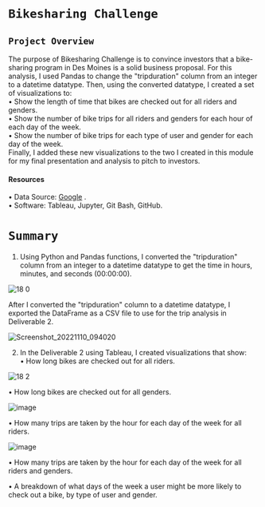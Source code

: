 # `Bikesharing Challenge`


 ## `Project Overview ` <br/>
The purpose of Bikesharing Challenge is  to convince investors that a bike-sharing program in Des Moines is a solid business proposal.
For this analysis, I used Pandas to change the "tripduration" column from an integer to a datetime datatype. Then, using the converted datatype, I created a set of visualizations to: <br/>
•	Show the length of time that bikes are checked out for all riders and genders. <br/>
•	Show the number of bike trips for all riders and genders for each hour of each day of the week. <br/>
•	Show the number of bike trips for each type of user and gender for each day of the week. <br/>
Finally, I added these new visualizations to the two I created in this module for my final presentation and analysis to pitch to investors. <br/>
#### Resources <br/>
•	Data Source: [Google]( Google) . <br/> 
•	Software: Tableau, Jupyter, Git Bash, GitHub. <br/>

# `Summary`


1.	Using Python and Pandas functions, I converted the "tripduration" column from an integer to a datetime datatype to get the time in hours, minutes, and seconds (00:00:00). 


![18 0](https://user-images.githubusercontent.com/110998103/201121344-d6b34af1-ba29-481c-9691-bf4df62ec41c.png)

After I converted the "tripduration" column to a datetime datatype, I exported the DataFrame as a CSV file to use for the trip analysis in Deliverable 2.

![Screenshot_20221110_094020](https://user-images.githubusercontent.com/110998103/201121604-503c6772-b0be-41db-96fd-417ca12ff4e8.png)


2.	In the Deliverable 2 using Tableau, I  created visualizations that show: <br/>
•	How long bikes are checked out for all riders.

![18 2](https://user-images.githubusercontent.com/110998103/201143869-0772f914-b1a6-4845-91e7-ad49c7026ca3.png)


•	How long bikes are checked out for all genders.


![image](https://user-images.githubusercontent.com/110998103/201144129-d60cda83-0722-4803-bbfc-b630a0af589c.png)



•	How many trips are taken by the hour for each day of the week for all riders.


![image](https://user-images.githubusercontent.com/110998103/201371945-08bf137e-c1a0-4b2b-a13a-2d783f29c6e0.png)


• How many trips are taken by the hour for each day of the week for all riders and genders. <br/>



•	A breakdown of what days of the week a user might be more likely to check out a bike, by type of user and gender. <br/>




